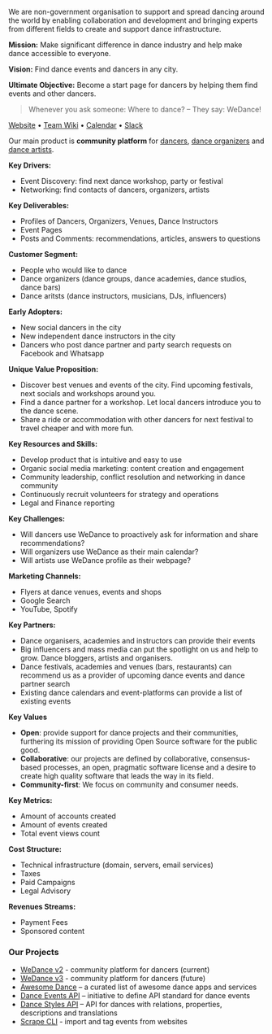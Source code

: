 We are non-government organisation to support and spread dancing around the world by enabling collaboration and development and bringing experts from different fields to create and support dance infrastructure.

**Mission:** Make significant difference in dance industry and help make dance accessible to everyone.

**Vision:** Find dance events and dancers in any city.

**Ultimate Objective:** Become a start page for dancers by helping them find events and other dancers.

> Whenever you ask someone: Where to dance? – They say: WeDance!

[Website](https://wedance.vip/) • [Team Wiki](https://wedance.vip/wiki) • [Calendar](https://calendar.google.com/calendar/u/0/embed?src=72i6nvaml23edq36ii3h071u68@group.calendar.google.com) • [Slack](https://wedance.vip/slack)

Our main product is **community platform** for [dancers](https://github.com/we-dance/platform-v3/issues/10), [dance organizers](https://github.com/we-dance/platform-v3/issues/16) and [dance artists](https://github.com/we-dance/platform-v3/issues/17).

**Key Drivers:**
- Event Discovery: find next dance workshop, party or festival
- Networking: find contacts of dancers, organizers, artists

**Key Deliverables:**
- Profiles of Dancers, Organizers, Venues, Dance Instructors
- Event Pages
- Posts and Comments: recommendations, articles, answers to questions

**Customer Segment:**
- People who would like to dance
- Dance organizers (dance groups, dance academies, dance studios, dance bars)
- Dance aritsts (dance instructors, musicians, DJs, influencers)

**Early Adopters:**
- New social dancers in the city
- New independent dance instructors in the city
- Dancers who post dance partner and party search requests on Facebook and Whatsapp

**Unique Value Proposition:**
- Discover best venues and events of the city. Find upcoming festivals, next socials and workshops around you.
- Find a dance partner for a workshop. Let local dancers introduce you to the dance scene.
- Share a ride or accommodation with other dancers for next festival to travel cheaper and with more fun.

**Key Resources and Skills:**
- Develop product that is intuitive and easy to use
- Organic social media marketing: content creation and engagement
- Community leadership, conflict resolution and networking in dance community
- Continuously recruit volunteers for strategy and operations
- Legal and Finance reporting

**Key Challenges:**
- Will dancers use WeDance to proactively ask for information and share recommendations?
- Will organizers use WeDance as their main calendar?
- Will artists use WeDance profile as their webpage?

**Marketing Channels:**
- Flyers at dance venues, events and shops
- Google Search
- YouTube, Spotify

**Key Partners:**
- Dance organisers, academies and instructors can provide their events
- Big influencers and mass media can put the spotlight on us and help to grow. Dance bloggers, artists and organisers.
- Dance festivals, academies and venues (bars, restaurants) can recommend us as a provider of upcoming dance events and dance partner search
- Existing dance calendars and event-platforms can provide a list of existing events

**Key Values**
- **Open**: provide support for dance projects and their communities, furthering its mission of providing Open Source software for the public good.
- **Collaborative**: our projects are defined by collaborative, consensus-based processes, an open, pragmatic software license and a desire to create high quality software that leads the way in its field.
- **Community-first**: We focus on community and consumer needs.

**Key Metrics:**
- Amount of accounts created
- Amount of events created
- Total event views count

**Cost Structure:**
- Technical infrastructure (domain, servers, email services)
- Taxes
- Paid Campaigns
- Legal Advisory

**Revenues Streams:**
- Payment Fees
- Sponsored content

### Our Projects
- [WeDance v2](https://github.com/we-dance/platform) - community platform for dancers (current)
- [WeDance v3](https://github.com/we-dance/platform-v3) - community platform for dancers (future)
- [Awesome Dance](https://github.com/we-dance/awesome-dance) – a curated list of awesome dance apps and services
- [Dance Events API](https://github.com/we-dance/foundation/issues/3) – initiative to define API standard for dance events
- [Dance Styles API](https://github.com/we-dance/dance-styles) – API for dances with relations, properties, descriptions and translations
- [Scrape CLI](https://github.com/we-dance/scrape-cli) - import and tag events from websites
